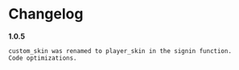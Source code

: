 # Changelog

**1.0.5**

```
custom_skin was renamed to player_skin in the signin function.
Code optimizations.
```